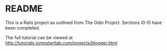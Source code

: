 # README

This is a Rails project as outlined from The Odin Project. Sections I0-I5 have been completed.

The full tutorial can be viewed at http://tutorials.jumpstartlab.com/projects/blogger.html